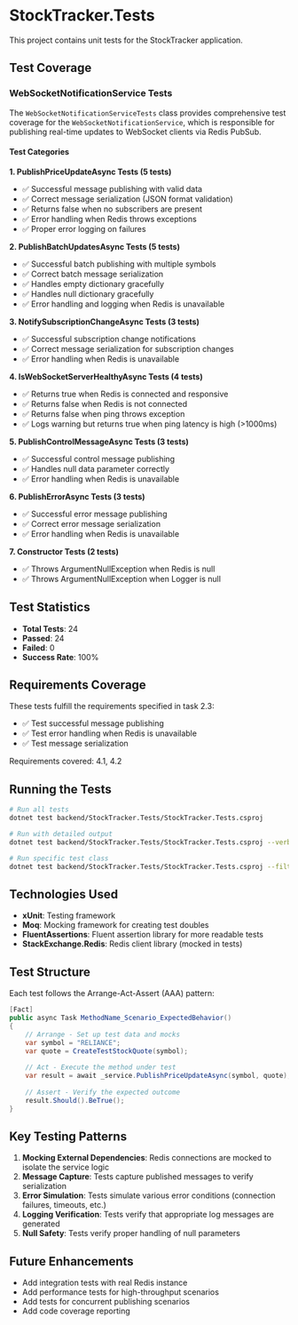 # StockTracker.Tests

This project contains unit tests for the StockTracker application.

## Test Coverage

### WebSocketNotificationService Tests

The `WebSocketNotificationServiceTests` class provides comprehensive test coverage for the `WebSocketNotificationService`, which is responsible for publishing real-time updates to WebSocket clients via Redis PubSub.

#### Test Categories

**1. PublishPriceUpdateAsync Tests (5 tests)**
- ✅ Successful message publishing with valid data
- ✅ Correct message serialization (JSON format validation)
- ✅ Returns false when no subscribers are present
- ✅ Error handling when Redis throws exceptions
- ✅ Proper error logging on failures

**2. PublishBatchUpdatesAsync Tests (5 tests)**
- ✅ Successful batch publishing with multiple symbols
- ✅ Correct batch message serialization
- ✅ Handles empty dictionary gracefully
- ✅ Handles null dictionary gracefully
- ✅ Error handling and logging when Redis is unavailable

**3. NotifySubscriptionChangeAsync Tests (3 tests)**
- ✅ Successful subscription change notifications
- ✅ Correct message serialization for subscription changes
- ✅ Error handling when Redis is unavailable

**4. IsWebSocketServerHealthyAsync Tests (4 tests)**
- ✅ Returns true when Redis is connected and responsive
- ✅ Returns false when Redis is not connected
- ✅ Returns false when ping throws exception
- ✅ Logs warning but returns true when ping latency is high (>1000ms)

**5. PublishControlMessageAsync Tests (3 tests)**
- ✅ Successful control message publishing
- ✅ Handles null data parameter correctly
- ✅ Error handling when Redis is unavailable

**6. PublishErrorAsync Tests (3 tests)**
- ✅ Successful error message publishing
- ✅ Correct error message serialization
- ✅ Error handling when Redis is unavailable

**7. Constructor Tests (2 tests)**
- ✅ Throws ArgumentNullException when Redis is null
- ✅ Throws ArgumentNullException when Logger is null

## Test Statistics

- **Total Tests**: 24
- **Passed**: 24
- **Failed**: 0
- **Success Rate**: 100%

## Requirements Coverage

These tests fulfill the requirements specified in task 2.3:
- ✅ Test successful message publishing
- ✅ Test error handling when Redis is unavailable
- ✅ Test message serialization

Requirements covered: 4.1, 4.2

## Running the Tests

```bash
# Run all tests
dotnet test backend/StockTracker.Tests/StockTracker.Tests.csproj

# Run with detailed output
dotnet test backend/StockTracker.Tests/StockTracker.Tests.csproj --verbosity detailed

# Run specific test class
dotnet test backend/StockTracker.Tests/StockTracker.Tests.csproj --filter "FullyQualifiedName~WebSocketNotificationServiceTests"
```

## Technologies Used

- **xUnit**: Testing framework
- **Moq**: Mocking framework for creating test doubles
- **FluentAssertions**: Fluent assertion library for more readable tests
- **StackExchange.Redis**: Redis client library (mocked in tests)

## Test Structure

Each test follows the Arrange-Act-Assert (AAA) pattern:

```csharp
[Fact]
public async Task MethodName_Scenario_ExpectedBehavior()
{
    // Arrange - Set up test data and mocks
    var symbol = "RELIANCE";
    var quote = CreateTestStockQuote(symbol);
    
    // Act - Execute the method under test
    var result = await _service.PublishPriceUpdateAsync(symbol, quote);
    
    // Assert - Verify the expected outcome
    result.Should().BeTrue();
}
```

## Key Testing Patterns

1. **Mocking External Dependencies**: Redis connections are mocked to isolate the service logic
2. **Message Capture**: Tests capture published messages to verify serialization
3. **Error Simulation**: Tests simulate various error conditions (connection failures, timeouts, etc.)
4. **Logging Verification**: Tests verify that appropriate log messages are generated
5. **Null Safety**: Tests verify proper handling of null parameters

## Future Enhancements

- Add integration tests with real Redis instance
- Add performance tests for high-throughput scenarios
- Add tests for concurrent publishing scenarios
- Add code coverage reporting
